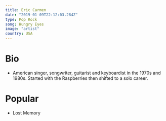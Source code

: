 ```yaml
---
title: Eric Carmen
date: "2019-01-09T22:12:03.284Z"
type: Pop Rock
song: Hungry Eyes
image: "artist"
country: USA
---
```



# Bio
* American singer, songwriter, guitarist and keyboardist in the 1970s and 1980s. Started with the Raspberries then shifted to a solo career.


# Popular
- Lost Memory